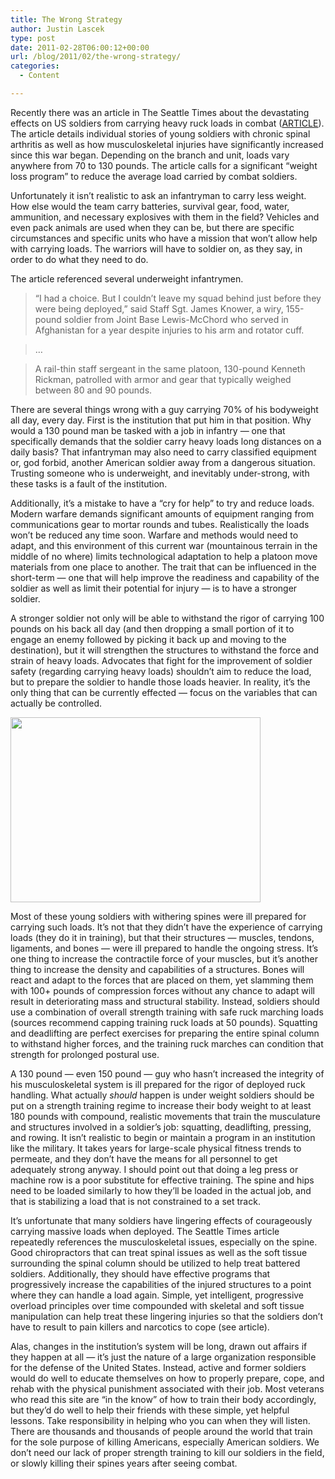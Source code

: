 ```yaml
---
title: The Wrong Strategy
author: Justin Lascek
type: post
date: 2011-02-28T06:00:12+00:00
url: /blog/2011/02/the-wrong-strategy/
categories:
  - Content

---
```

Recently there was an article in The Seattle Times about the devastating effects on US soldiers from carrying heavy ruck loads in combat ([ARTICLE][1]). The article details individual stories of young soldiers with chronic spinal arthritis as well as how musculoskeletal injuries have significantly increased since this war began. Depending on the branch and unit, loads vary anywhere from 70 to 130 pounds. The article calls for a significant &#8220;weight loss program&#8221; to reduce the average load carried by combat soldiers.
  

  
Unfortunately it isn&#8217;t realistic to ask an infantryman to carry less weight. How else would the team carry batteries, survival gear, food, water, ammunition, and necessary explosives with them in the field? Vehicles and even pack animals are used when they can be, but there are specific circumstances and specific units who have a mission that won&#8217;t allow help with carrying loads. The warriors will have to soldier on, as they say, in order to do what they need to do.
  

  
The article referenced several underweight infantrymen. 

> &#8220;I had a choice. But I couldn&#8217;t leave my squad behind just before they were being deployed,&#8221; said Staff Sgt. James Knower, a wiry, 155-pound soldier from Joint Base Lewis-McChord who served in Afghanistan for a year despite injuries to his arm and rotator cuff.
  
> 
  
> &#8230;
  
> 
  
> A rail-thin staff sergeant in the same platoon, 130-pound Kenneth Rickman, patrolled with armor and gear that typically weighed between 80 and 90 pounds.

There are several things wrong with a guy carrying 70% of his bodyweight all day, every day. First is the institution that put him in that position. Why would a 130 pound man be tasked with a job in infantry &#8212; one that specifically demands that the soldier carry heavy loads long distances on a daily basis? That infantryman may also need to carry classified equipment or, god forbid, another American soldier away from a dangerous situation. Trusting someone who is underweight, and inevitably under-strong, with these tasks is a fault of the institution.
  

  
Additionally, it&#8217;s a mistake to have a &#8220;cry for help&#8221; to try and reduce loads. Modern warfare demands significant amounts of equipment ranging from communications gear to mortar rounds and tubes. Realistically the loads won&#8217;t be reduced any time soon. Warfare and methods would need to adapt, and this environment of this current war (mountainous terrain in the middle of no where) limits technological adaptation to help a platoon move materials from one place to another. The trait that can be influenced in the short-term &#8212; one that will help improve the readiness and capability of the soldier as well as limit their potential for injury &#8212; is to have a stronger soldier.
  

  
A stronger soldier not only will be able to withstand the rigor of carrying 100 pounds on his back all day (and then dropping a small portion of it to engage an enemy followed by picking it back up and moving to the destination), but it will strengthen the structures to withstand the force and strain of heavy loads. Advocates that fight for the improvement of soldier safety (regarding carrying heavy loads) shouldn&#8217;t aim to reduce the load, but to prepare the soldier to handle those loads heavier. In reality, it&#8217;s the only thing that can be currently effected &#8212; focus on the variables that can actually be controlled.
  

  
[<img data-attachment-id="3695" data-permalink="/blog/2011/02/the-wrong-strategy/soldier5/" data-orig-file="/2011/02/soldier5.jpg" data-orig-size="479,355" data-comments-opened="1" data-image-meta="{&quot;aperture&quot;:&quot;0&quot;,&quot;credit&quot;:&quot;&quot;,&quot;camera&quot;:&quot;&quot;,&quot;caption&quot;:&quot;&quot;,&quot;created_timestamp&quot;:&quot;0&quot;,&quot;copyright&quot;:&quot;&quot;,&quot;focal_length&quot;:&quot;0&quot;,&quot;iso&quot;:&quot;0&quot;,&quot;shutter_speed&quot;:&quot;0&quot;,&quot;title&quot;:&quot;&quot;}" data-image-title="soldier5" data-image-description="" data-medium-file="/2011/02/soldier5-400x296.jpg" data-large-file="/2011/02/soldier5.jpg" src="/2011/02/soldier5-400x296.jpg" alt="" title="soldier5" width="400" height="296" class="aligncenter size-medium wp-image-3695" srcset="/2011/02/soldier5-400x296.jpg 400w, /2011/02/soldier5.jpg 479w" sizes="(max-width: 400px) 100vw, 400px" />][2]
  

  
Most of these young soldiers with withering spines were ill prepared for carrying such loads. It&#8217;s not that they didn&#8217;t have the experience of carrying loads (they do it in training), but that their structures &#8212; muscles, tendons, ligaments, and bones &#8212; were ill prepared to handle the ongoing stress. It&#8217;s one thing to increase the contractile force of your muscles, but it&#8217;s another thing to increase the density and capabilities of a structures. Bones will react and adapt to the forces that are placed on them, yet slamming them with 100+ pounds of compression forces without any chance to adapt will result in deteriorating mass and structural stability. Instead, soldiers should use a combination of overall strength training with safe ruck marching loads (sources recommend capping training ruck loads at 50 pounds). Squatting and deadlifting are perfect exercises for preparing the entire spinal column to withstand higher forces, and the training ruck marches can condition that strength for prolonged postural use.
  

  
A 130 pound &#8212; even 150 pound &#8212; guy who hasn&#8217;t increased the integrity of his musculoskeletal system is ill prepared for the rigor of deployed ruck handling. What actually _should_ happen is under weight soldiers should be put on a strength training regime to increase their body weight to at least 180 pounds with compound, realistic movements that train the musculature and structures involved in a soldier&#8217;s job: squatting, deadlifting, pressing, and rowing. It isn&#8217;t realistic to begin or maintain a program in an institution like the military. It takes years for large-scale physical fitness trends to permeate, and they don&#8217;t have the means for all personnel to get adequately strong anyway. I should point out that doing a leg press or machine row is a poor substitute for effective training. The spine and hips need to be loaded similarly to how they&#8217;ll be loaded in the actual job, and that is stabilizing a load that is not constrained to a set track.
  

  
It&#8217;s unfortunate that many soldiers have lingering effects of courageously carrying massive loads when deployed. The Seattle Times article repeatedly references the musculoskeletal issues, especially on the spine. Good chiropractors that can treat spinal issues as well as the soft tissue surrounding the spinal column should be utilized to help treat battered soldiers. Additionally, they should have effective programs that progressively increase the capabilities of the injured structures to a point where they can handle a load again. Simple, yet intelligent, progressive overload principles over time compounded with skeletal and soft tissue manipulation can help treat these lingering injuries so that the soldiers don&#8217;t have to result to pain killers and narcotics to cope (see article).
  

  
Alas, changes in the institution&#8217;s system will be long, drawn out affairs if they happen at all &#8212; it&#8217;s just the nature of a large organization responsible for the defense of the United States. Instead, active and former soldiers would do well to educate themselves on how to properly prepare, cope, and rehab with the physical punishment associated with their job. Most veterans who read this site are &#8220;in the know&#8221; of how to train their body accordingly, but they&#8217;d do well to help their friends with these simple, yet helpful lessons. Take responsibility in helping who you can when they will listen. There are thousands and thousands of people around the world that train for the sole purpose of killing Americans, especially American soldiers. We don&#8217;t need our lack of proper strength training to kill our soldiers in the field, or slowly killing their spines years after seeing combat.

 [1]: http://seattletimes.nwsource.com/html/nationworld/2014209155_weightofwar06.html
 [2]: /2011/02/soldier5.jpg
